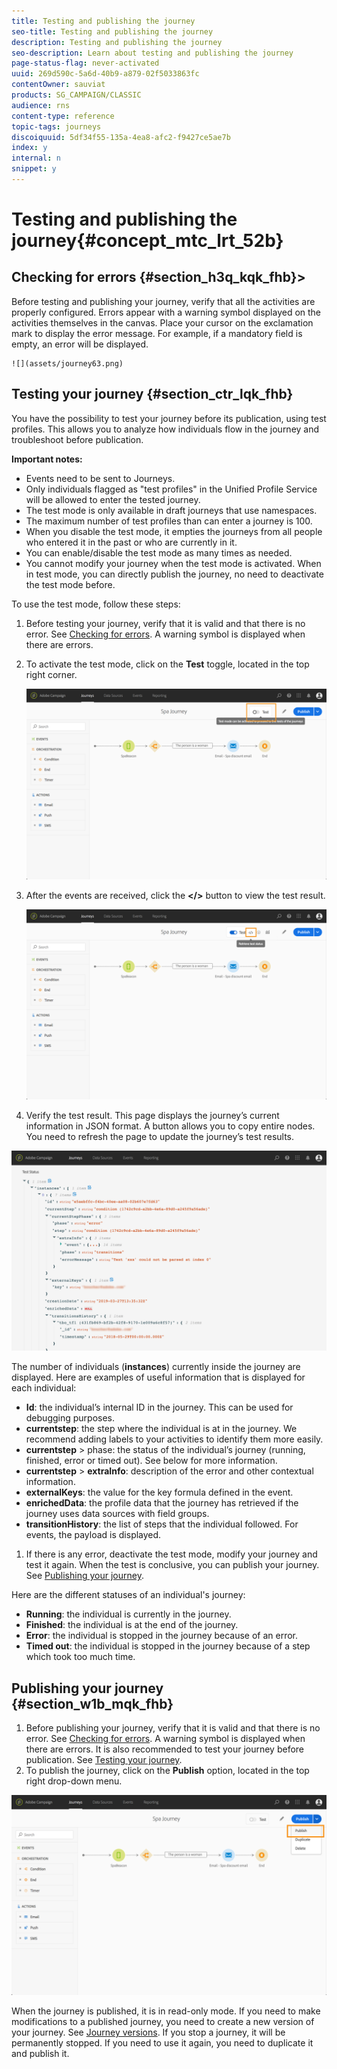 ```yaml
---
title: Testing and publishing the journey
seo-title: Testing and publishing the journey
description: Testing and publishing the journey
seo-description: Learn about testing and publishing the journey
page-status-flag: never-activated
uuid: 269d590c-5a6d-40b9-a879-02f5033863fc
contentOwner: sauviat
products: SG_CAMPAIGN/CLASSIC
audience: rns
content-type: reference
topic-tags: journeys
discoiquuid: 5df34f55-135a-4ea8-afc2-f9427ce5ae7b
index: y
internal: n
snippet: y
---
```


# Testing and publishing the journey{#concept_mtc_lrt_52b}

## Checking for errors {#section_h3q_kqk_fhb}>

Before testing and publishing your journey, verify that all the activities are properly configured.
Errors appear with a warning symbol displayed on the activities themselves in the canvas. Place your cursor on the exclamation mark to display the error message. For example, if a mandatory field is empty, an error will be displayed. 

    ![](assets/journey63.png)

## Testing your journey {#section_ctr_lqk_fhb}

You have the possibility to test your journey before its publication, using test profiles. This allows you to analyze how individuals flow in the journey and troubleshoot before publication.

**Important notes:**

* Events need to be sent to Journeys.
* Only individuals flagged as "test profiles" in the Unified Profile Service will be allowed to enter the tested journey.
* The test mode is only available in draft journeys that use namespaces.
* The maximum number of test profiles than can enter a journey is 100.
* When you disable the test mode, it empties the journeys from all people who entered it in the past or who are currently in it.
* You can enable/disable the test mode as many times as needed.
* You cannot modify your journey when the test mode is activated. When in test mode, you can directly publish the journey, no need to deactivate the test mode before.

To use the test mode, follow these steps:

1. Before testing your journey, verify that it is valid and that there is no error. See [Checking for errors](#section_h3q_kqk_fhb). A warning symbol is displayed when there are errors.
1. To activate the test mode, click on the **Test** toggle, located in the top right corner.
    
    ![](assets/journeytest1.png)

1. After the events are received, click the **&lt;/>** button to view the test result.

    ![](assets/journeytest2.png)

1. Verify the test result. This page displays the journey’s current information in JSON format. A button allows you to copy entire nodes. You need to refresh the page to update the journey’s test results. 

![](assets/journeytest3.png)

The number of individuals (__instances__) currently inside the journey are displayed. Here are examples of useful information that is displayed for each individual:
* __Id__: the individual’s internal ID in the journey. This can be used for debugging purposes.
* __currentstep__: the step where the individual is at in the journey. We recommend adding labels to your activities to identify them more easily.
* __currentstep__ > phase: the status of the individual’s journey (running, finished, error or timed out). See below for more information.
* __currentstep__ > __extraInfo__: description of the error and other contextual information.
* __externalKeys__: the value for the key formula defined in the event.
* __enrichedData__: the profile data that the journey has retrieved if the journey uses data sources with field groups.
* __transitionHistory__: the list of steps that the individual followed. For events, the payload is displayed.

1. If there is any error, deactivate the test mode, modify your journey and test it again. When the test is conclusive, you can publish your journey. See [Publishing your journey](#section_w1b_mqk_fhb).

Here are the different statuses of an individual's journey:

* __Running__: the individual is currently in the journey.
* __Finished__: the individual is at the end of the journey.
* __Error__: the individual is stopped in the journey because of an error.
* __Timed out__: the individual is stopped in the journey because of a step which took too much time.

## Publishing your journey {#section_w1b_mqk_fhb}

1. Before publishing your journey, verify that it is valid and that there is no error. See [Checking for errors](#section_h3q_kqk_fhb). A warning symbol is displayed when there are errors. It is also recommended to test your journey before publication. See [Testing your journey](#section_ctr_lqk_fhb).
1. To publish the journey, click on the **Publish** option, located in the top right drop-down menu.

![](assets/journeyuc1_18.png)

When the journey is published, it is in read-only mode. 
If you need to make modifications to a published journey, you need to create a new version of your journey. See [Journey versions](journeyversions.md#concept_ldc_k55_zgb).
If you stop a journey, it will be permanently stopped. If you need to use it again, you need to duplicate it and publish it.
